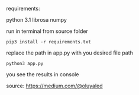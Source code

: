 requirements:

python 3.1
librosa
numpy

run in terminal from source folder
```
pip3 install -r requirements.txt
```
replace the path in app.py with you desired file path
```
python3 app.py
```
you see the results in console

source: https://medium.com/@oluyaled
